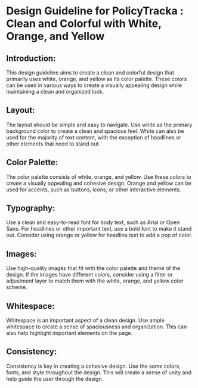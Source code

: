 # Design Guideline for PolicyTracka : Clean and Colorful with White, Orange, and Yellow

## Introduction:
This design guideline aims to create a clean and colorful design that primarily uses white, orange, and yellow as its color palette. These colors can be used in various ways to create a visually appealing design while maintaining a clean and organized look.

## Layout:
The layout should be simple and easy to navigate. Use white as the primary background color to create a clean and spacious feel. White can also be used for the majority of text content, with the exception of headlines or other elements that need to stand out.

## Color Palette:
The color palette consists of white, orange, and yellow. Use these colors to create a visually appealing and cohesive design. Orange and yellow can be used for accents, such as buttons, icons, or other interactive elements.

## Typography:
Use a clean and easy-to-read font for body text, such as Arial or Open Sans. For headlines or other important text, use a bold font to make it stand out. Consider using orange or yellow for headline text to add a pop of color.

## Images:
Use high-quality images that fit with the color palette and theme of the design. If the images have different colors, consider using a filter or adjustment layer to match them with the white, orange, and yellow color scheme.

## Whitespace:
Whitespace is an important aspect of a clean design. Use ample whitespace to create a sense of spaciousness and organization. This can also help highlight important elements on the page.

## Consistency:
Consistency is key in creating a cohesive design. Use the same colors, fonts, and style throughout the design. This will create a sense of unity and help guide the user through the design.